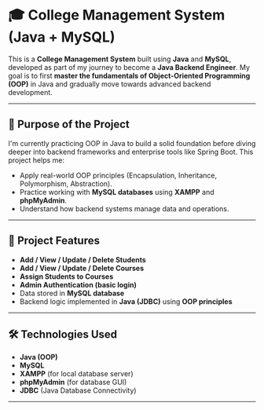 # 🎓 College Management System (Java + MySQL)

This is a **College Management System** built using **Java** and **MySQL**, developed as part of my journey to become a **Java Backend Engineer**. My goal is to first **master the fundamentals of Object-Oriented Programming (OOP)** in Java and gradually move towards advanced backend development.

---

## 🚀 Purpose of the Project

I'm currently practicing OOP in Java to build a solid foundation before diving deeper into backend frameworks and enterprise tools like Spring Boot. This project helps me:

- Apply real-world OOP principles (Encapsulation, Inheritance, Polymorphism, Abstraction).
- Practice working with **MySQL databases** using **XAMPP** and **phpMyAdmin**.
- Understand how backend systems manage data and operations.

---

## 🧱 Project Features

- **Add / View / Update / Delete Students**
- **Add / View / Update / Delete Courses**
- **Assign Students to Courses**
- **Admin Authentication (basic login)**
- Data stored in **MySQL database**
- Backend logic implemented in **Java (JDBC)** using **OOP principles**

---

## 🛠️ Technologies Used

- **Java (OOP)**
- **MySQL**
- **XAMPP** (for local database server)
- **phpMyAdmin** (for database GUI)
- **JDBC** (Java Database Connectivity)

---
